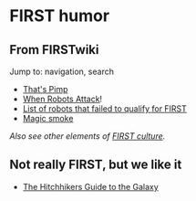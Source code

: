 # FIRST humor

## From FIRSTwiki

Jump to: navigation, search

- [That's Pimp](That%27s_Pimp "That's Pimp")
- [When Robots Attack](When_Robots_Attack "When Robots Attack")!
- [List of robots that failed to qualify for FIRST](List_of_robots_that_failed_to_qualify_for_FIRST "List of robots that failed to qualify for FIRST")
- [Magic smoke](Magic_smoke "Magic smoke")

_Also see other elements of [FIRST culture](FIRST_culture "FIRST
culture")._

## Not really FIRST, but we like it

- [The Hitchhikers Guide to the Galaxy](The_Hitchhikers_Guide_to_the_Galaxy "The Hitchhikers Guide to the Galaxy")
